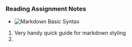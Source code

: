 ### Reading Assignment Notes

- ![Markdown Basic Syntax](https://www.markdownguide.org/basic-syntax/)
1. Very handy quick guide for markdown styling
2. 
